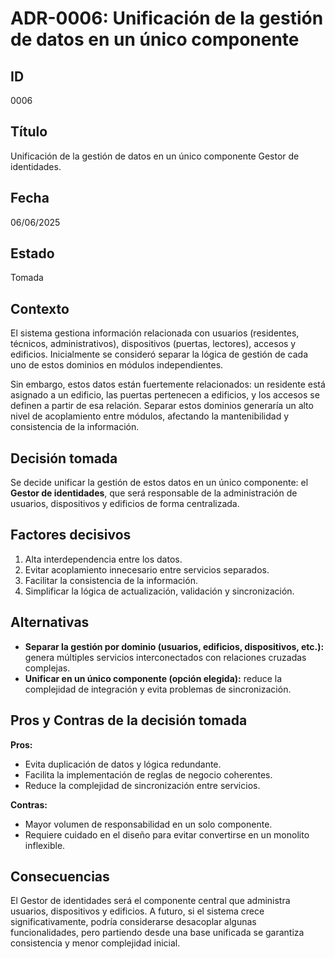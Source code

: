 # ADR-0006: Unificación de la gestión de datos en un único componente

## ID

0006

## Título

Unificación de la gestión de datos en un único componente Gestor de identidades.
## Fecha

06/06/2025

## Estado

Tomada

## Contexto

El sistema gestiona información relacionada con usuarios (residentes, técnicos, administrativos), dispositivos (puertas, lectores), accesos y edificios. Inicialmente se consideró separar la lógica de gestión de cada uno de estos dominios en módulos independientes.

Sin embargo, estos datos están fuertemente relacionados: un residente está asignado a un edificio, las puertas pertenecen a edificios, y los accesos se definen a partir de esa relación. Separar estos dominios generaría un alto nivel de acoplamiento entre módulos, afectando la mantenibilidad y consistencia de la información.

## Decisión tomada

Se decide unificar la gestión de estos datos en un único componente: el **Gestor de identidades**, que será responsable de la administración de usuarios, dispositivos y edificios de forma centralizada.

## Factores decisivos

1. Alta interdependencia entre los datos.
2. Evitar acoplamiento innecesario entre servicios separados.
3. Facilitar la consistencia de la información.
4. Simplificar la lógica de actualización, validación y sincronización.

## Alternativas

- **Separar la gestión por dominio (usuarios, edificios, dispositivos, etc.):** genera múltiples servicios interconectados con relaciones cruzadas complejas.
- **Unificar en un único componente (opción elegida):** reduce la complejidad de integración y evita problemas de sincronización.

## Pros y Contras de la decisión tomada

**Pros:**

- Evita duplicación de datos y lógica redundante.
- Facilita la implementación de reglas de negocio coherentes.
- Reduce la complejidad de sincronización entre servicios.

**Contras:**

- Mayor volumen de responsabilidad en un solo componente.
- Requiere cuidado en el diseño para evitar convertirse en un monolito inflexible.

## Consecuencias

El Gestor de identidades será el componente central que administra usuarios, dispositivos y edificios. A futuro, si el sistema crece significativamente, podría considerarse desacoplar algunas funcionalidades, pero partiendo desde una base unificada se garantiza consistencia y menor complejidad inicial.
